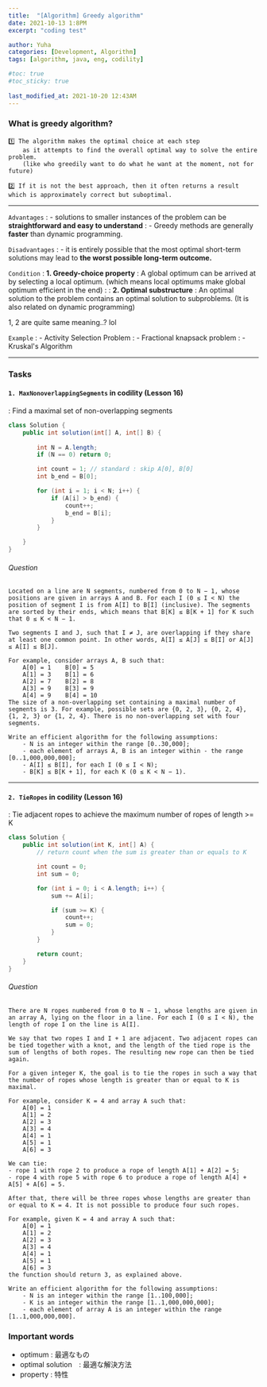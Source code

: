 ```yaml
---
title:  "[Algorithm] Greedy algorithm"
date: 2021-10-13 1:8PM
excerpt: "coding test"

author: Yuha
categories: [Development, Algorithm]
tags: [algorithm, java, eng, codility]

#toc: true
#toc_sticky: true
 
last_modified_at: 2021-10-20 12:43AM
---
```


### What is greedy algorithm?
```text
1️⃣ The algorithm makes the optimal choice at each step 
    as it attempts to find the overall optimal way to solve the entire problem.
    (like who greedily want to do what he want at the moment, not for future)

2️⃣ If it is not the best approach, then it often returns a result which is approximately correct but suboptimal.
```
---
`Advantages`
: - solutions to smaller instances of the problem can be **straightforward and easy to understand**
: - Greedy methods are generally **faster** than dynamic programming.

`Disadvantages`
: - it is entirely possible that the most optimal short-term solutions may lead to **the worst possible long-term outcome.**

`Condition`
: **1. Greedy-choice property**
    : A global optimum can be arrived at by selecting a local optimum. 
    (which means local optimums make global optimum efficient in the end)
    : 
: **2. Optimal substructure**
    : An optimal solution to the problem contains an optimal solution to subproblems.
    (It is also related on dynamic programming)

1, 2 are quite same meaning..? lol

`Example`
: - Activity Selection Problem
: - Fractional knapsack problem
: - Kruskal's Algorithm

---
### Tasks
#### `1. MaxNonoverlappingSegments` in codility (Lesson 16)
: Find a maximal set of non-overlapping segments


```java
class Solution { 
    public int solution(int[] A, int[] B) {
        
        int N = A.length;
        if (N == 0) return 0;

        int count = 1; // standard : skip A[0], B[0]
        int b_end = B[0];

        for (int i = 1; i < N; i++) {
            if (A[i] > b_end) {
                count++;
                b_end = B[i];
            }
        }

    } 
}
```

###### Question

```
Located on a line are N segments, numbered from 0 to N − 1, whose positions are given in arrays A and B. For each I (0 ≤ I < N) the position of segment I is from A[I] to B[I] (inclusive). The segments are sorted by their ends, which means that B[K] ≤ B[K + 1] for K such that 0 ≤ K < N − 1.

Two segments I and J, such that I ≠ J, are overlapping if they share at least one common point. In other words, A[I] ≤ A[J] ≤ B[I] or A[J] ≤ A[I] ≤ B[J].

For example, consider arrays A, B such that:
    A[0] = 1    B[0] = 5
    A[1] = 3    B[1] = 6
    A[2] = 7    B[2] = 8
    A[3] = 9    B[3] = 9
    A[4] = 9    B[4] = 10
The size of a non-overlapping set containing a maximal number of segments is 3. For example, possible sets are {0, 2, 3}, {0, 2, 4}, {1, 2, 3} or {1, 2, 4}. There is no non-overlapping set with four segments.

Write an efficient algorithm for the following assumptions:
    - N is an integer within the range [0..30,000];
    - each element of arrays A, B is an integer within - the range [0..1,000,000,000];
    - A[I] ≤ B[I], for each I (0 ≤ I < N);
    - B[K] ≤ B[K + 1], for each K (0 ≤ K < N − 1).
```

    
---
 
#### `2. TieRopes` in codility (Lesson 16)
: Tie adjacent ropes to achieve the maximum number of ropes of length >= K

```java
class Solution { 
    public int solution(int K, int[] A) {
        // return count when the sum is greater than or equals to K

        int count = 0;
        int sum = 0;

        for (int i = 0; i < A.length; i++) {
            sum += A[i];

            if (sum >= K) {
                count++;
                sum = 0;
            }
        }

        return count;
    } 
}
```


###### Question
```
There are N ropes numbered from 0 to N − 1, whose lengths are given in an array A, lying on the floor in a line. For each I (0 ≤ I < N), the length of rope I on the line is A[I].

We say that two ropes I and I + 1 are adjacent. Two adjacent ropes can be tied together with a knot, and the length of the tied rope is the sum of lengths of both ropes. The resulting new rope can then be tied again.

For a given integer K, the goal is to tie the ropes in such a way that the number of ropes whose length is greater than or equal to K is maximal.

For example, consider K = 4 and array A such that:
    A[0] = 1
    A[1] = 2
    A[2] = 3
    A[3] = 4
    A[4] = 1
    A[5] = 1
    A[6] = 3

We can tie:
- rope 1 with rope 2 to produce a rope of length A[1] + A[2] = 5;
- rope 4 with rope 5 with rope 6 to produce a rope of length A[4] + A[5] + A[6] = 5.

After that, there will be three ropes whose lengths are greater than or equal to K = 4. It is not possible to produce four such ropes.

For example, given K = 4 and array A such that:
    A[0] = 1
    A[1] = 2
    A[2] = 3
    A[3] = 4
    A[4] = 1
    A[5] = 1
    A[6] = 3
the function should return 3, as explained above.

Write an efficient algorithm for the following assumptions:
    - N is an integer within the range [1..100,000];
    - K is an integer within the range [1..1,000,000,000];
    - each element of array A is an integer within the range [1..1,000,000,000].
```
### Important words
- optimum : 最適なもの
- optimal solution　: 最適な解決方法
- property : 特性